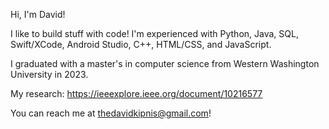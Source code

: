 Hi, I'm David!

I like to build stuff with code! I'm experienced with Python, Java, SQL, Swift/XCode, Android Studio, C++, HTML/CSS, and JavaScript.

I graduated with a master's in computer science from Western Washington University in 2023.

My research: https://ieeexplore.ieee.org/document/10216577

You can reach me at thedavidkipnis@gmail.com!
